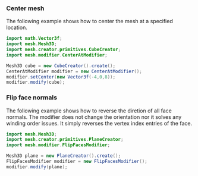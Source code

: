 ### Center mesh

The following example shows how to center the mesh
at a specified location.

```java
import math.Vector3f;
import mesh.Mesh3D;
import mesh.creator.primitives.CubeCreator;
import mesh.modifier.CenterAtModifier;

Mesh3D cube = new CubeCreator().create();
CenterAtModifier modifier = new CenterAtModifier();
modifier.setCenter(new Vector3f(-4,0,8));
modifier.modify(cube);
```

### Flip face normals

The following example shows how to reverse the diretion
of all face normals. The modifier does not change the
orientation nor it solves any winding order issues.
It simply reverses the vertex index entries of the face.

```java
import mesh.Mesh3D;
import mesh.creator.primitives.PlaneCreator;
import mesh.modifier.FlipFacesModifier;

Mesh3D plane = new PlaneCreator().create();
FlipFacesModifier modifier = new FlipFacesModifier();
modifier.modify(plane);
```

